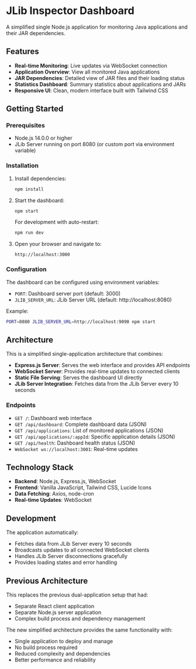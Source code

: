 # JLib Inspector Dashboard

A simplified single Node.js application for monitoring Java applications and their JAR dependencies.

## Features

- **Real-time Monitoring**: Live updates via WebSocket connection
- **Application Overview**: View all monitored Java applications
- **JAR Dependencies**: Detailed view of JAR files and their loading status
- **Statistics Dashboard**: Summary statistics about applications and JARs
- **Responsive UI**: Clean, modern interface built with Tailwind CSS

## Getting Started

### Prerequisites

- Node.js 14.0.0 or higher
- JLib Server running on port 8080 (or custom port via environment variable)

### Installation

1. Install dependencies:
   ```bash
   npm install
   ```

2. Start the dashboard:
   ```bash
   npm start
   ```

   For development with auto-restart:
   ```bash
   npm run dev
   ```

3. Open your browser and navigate to:
   ```
   http://localhost:3000
   ```

### Configuration

The dashboard can be configured using environment variables:

- `PORT`: Dashboard server port (default: 3000)
- `JLIB_SERVER_URL`: JLib Server URL (default: http://localhost:8080)

Example:
```bash
PORT=8080 JLIB_SERVER_URL=http://localhost:9090 npm start
```

## Architecture

This is a simplified single-application architecture that combines:

- **Express.js Server**: Serves the web interface and provides API endpoints
- **WebSocket Server**: Provides real-time updates to connected clients
- **Static File Serving**: Serves the dashboard UI directly
- **JLib Server Integration**: Fetches data from the JLib Server every 10 seconds

### Endpoints

- `GET /`: Dashboard web interface
- `GET /api/dashboard`: Complete dashboard data (JSON)
- `GET /api/applications`: List of monitored applications (JSON)
- `GET /api/applications/:appId`: Specific application details (JSON)
- `GET /api/health`: Dashboard health status (JSON)
- `WebSocket ws://localhost:3001`: Real-time updates

## Technology Stack

- **Backend**: Node.js, Express.js, WebSocket
- **Frontend**: Vanilla JavaScript, Tailwind CSS, Lucide Icons
- **Data Fetching**: Axios, node-cron
- **Real-time Updates**: WebSocket

## Development

The application automatically:
- Fetches data from JLib Server every 10 seconds
- Broadcasts updates to all connected WebSocket clients
- Handles JLib Server disconnections gracefully
- Provides loading states and error handling

## Previous Architecture

This replaces the previous dual-application setup that had:
- Separate React client application
- Separate Node.js server application
- Complex build process and dependency management

The new simplified architecture provides the same functionality with:
- Single application to deploy and manage
- No build process required
- Reduced complexity and dependencies
- Better performance and reliability
